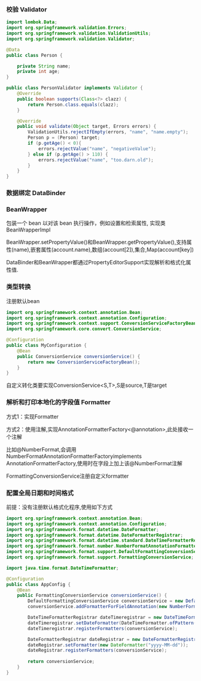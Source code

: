 ### 校验 Validator

```java
import lombok.Data;
import org.springframework.validation.Errors;
import org.springframework.validation.ValidationUtils;
import org.springframework.validation.Validator;

@Data
public class Person {

    private String name;
    private int age;
}

public class PersonValidator implements Validator {
    @Override
    public boolean supports(Class<?> clazz) {
        return Person.class.equals(clazz);
    }

    @Override
    public void validate(Object target, Errors errors) {
        ValidationUtils.rejectIfEmpty(errors, "name", "name.empty");
        Person p = (Person) target;
        if (p.getAge() < 0){
            errors.rejectValue("name", "negativeValue");
        } else if (p.getAge() > 110) {
            errors.rejectValue("name", "too.darn.old");
        }
    }
}
```

### 数据绑定 DataBinder

### BeanWrapper
包装一个 bean 以对该 bean 执行操作，例如设置和检索属性, 实现类BeanWrapperImpl

BeanWrapper.setPropertyValue()和BeanWrapper.getPropertyValue(),支持属性(name),嵌套属性(account.name),数组(account[2]),集合,Map(account[key])

DataBinder和BeanWrapper都通过PropertyEditorSupport实现解析和格式化属性值.

### 类型转换
注册默认bean

```java
import org.springframework.context.annotation.Bean;
import org.springframework.context.annotation.Configuration;
import org.springframework.context.support.ConversionServiceFactoryBean;
import org.springframework.core.convert.ConversionService;

@Configuration
public class MyConfiguration {
    @Bean
    public ConversionService conversionService() {
        return new ConversionServiceFactoryBean();
    }
}
```
自定义转化类要实现ConversionService<S,T>,S是source,T是target

### 解析和打印本地化的字段值 Formatter
方式1：实现Formatter<T>

方式2：使用注解,实现AnnotationFormatterFactory<@annotation>,此处接收一个注解

比如@NumberFormat,会调用NumberFormatAnnotationFormatterFactoryimplements AnnotationFormatterFactory<NumberFormat>,使用时在字段上加上该@NumberFormat注解

FormattingConversionService注册自定义formatter

### 配置全局日期和时间格式
前提：没有注册默认格式化程序,使用如下方式

```java
import org.springframework.context.annotation.Bean;
import org.springframework.context.annotation.Configuration;
import org.springframework.format.datetime.DateFormatter;
import org.springframework.format.datetime.DateFormatterRegistrar;
import org.springframework.format.datetime.standard.DateTimeFormatterRegistrar;
import org.springframework.format.number.NumberFormatAnnotationFormatterFactory;
import org.springframework.format.support.DefaultFormattingConversionService;
import org.springframework.format.support.FormattingConversionService;

import java.time.format.DateTimeFormatter;

@Configuration
public class AppConfig {
    @Bean
    public FormattingConversionService conversionService() {
        DefaultFormattingConversionService conversionService = new DefaultFormattingConversionService(false);
        conversionService.addFormatterForFieldAnnotation(new NumberFormatAnnotationFormatterFactory());

        DateTimeFormatterRegistrar dateTimeregistrar = new DateTimeFormatterRegistrar();
        dateTimeregistrar.setDateFormatter(DateTimeFormatter.ofPattern("yyyy-MM-dd HH:mm:ss"));
        dateTimeregistrar.registerFormatters(conversionService);

        DateFormatterRegistrar dateRegistrar = new DateFormatterRegistrar();
        dateRegistrar.setFormatter(new DateFormatter("yyyy-MM-dd"));
        dateRegistrar.registerFormatters(conversionService);
        
        return conversionService;
    }
}
```